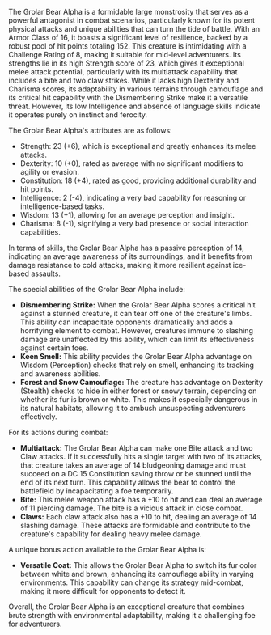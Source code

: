 The Grolar Bear Alpha is a formidable large monstrosity that serves as a powerful antagonist in combat scenarios, particularly known for its potent physical attacks and unique abilities that can turn the tide of battle. With an Armor Class of 16, it boasts a significant level of resilience, backed by a robust pool of hit points totaling 152. This creature is intimidating with a Challenge Rating of 8, making it suitable for mid-level adventurers. Its strengths lie in its high Strength score of 23, which gives it exceptional melee attack potential, particularly with its multiattack capability that includes a bite and two claw strikes. While it lacks high Dexterity and Charisma scores, its adaptability in various terrains through camouflage and its critical hit capability with the Dismembering Strike make it a versatile threat. However, its low Intelligence and absence of language skills indicate it operates purely on instinct and ferocity. 

The Grolar Bear Alpha's attributes are as follows: 
- Strength: 23 (+6), which is exceptional and greatly enhances its melee attacks.
- Dexterity: 10 (+0), rated as average with no significant modifiers to agility or evasion.
- Constitution: 18 (+4), rated as good, providing additional durability and hit points.
- Intelligence: 2 (-4), indicating a very bad capability for reasoning or intelligence-based tasks.
- Wisdom: 13 (+1), allowing for an average perception and insight.
- Charisma: 8 (-1), signifying a very bad presence or social interaction capabilities.

In terms of skills, the Grolar Bear Alpha has a passive perception of 14, indicating an average awareness of its surroundings, and it benefits from damage resistance to cold attacks, making it more resilient against ice-based assaults. 

The special abilities of the Grolar Bear Alpha include:
- **Dismembering Strike:** When the Grolar Bear Alpha scores a critical hit against a stunned creature, it can tear off one of the creature's limbs. This ability can incapacitate opponents dramatically and adds a horrifying element to combat. However, creatures immune to slashing damage are unaffected by this ability, which can limit its effectiveness against certain foes.
- **Keen Smell:** This ability provides the Grolar Bear Alpha advantage on Wisdom (Perception) checks that rely on smell, enhancing its tracking and awareness abilities.
- **Forest and Snow Camouflage:** The creature has advantage on Dexterity (Stealth) checks to hide in either forest or snowy terrain, depending on whether its fur is brown or white. This makes it especially dangerous in its natural habitats, allowing it to ambush unsuspecting adventurers effectively.

For its actions during combat:
- **Multiattack:** The Grolar Bear Alpha can make one Bite attack and two Claw attacks. If it successfully hits a single target with two of its attacks, that creature takes an average of 14 bludgeoning damage and must succeed on a DC 15 Constitution saving throw or be stunned until the end of its next turn. This capability allows the bear to control the battlefield by incapacitating a foe temporarily.
- **Bite:** This melee weapon attack has a +10 to hit and can deal an average of 11 piercing damage. The bite is a vicious attack in close combat.
- **Claws:** Each claw attack also has a +10 to hit, dealing an average of 14 slashing damage. These attacks are formidable and contribute to the creature's capability for dealing heavy melee damage.

A unique bonus action available to the Grolar Bear Alpha is:
- **Versatile Coat:** This allows the Grolar Bear Alpha to switch its fur color between white and brown, enhancing its camouflage ability in varying environments. This capability can change its strategy mid-combat, making it more difficult for opponents to detect it.

Overall, the Grolar Bear Alpha is an exceptional creature that combines brute strength with environmental adaptability, making it a challenging foe for adventurers.